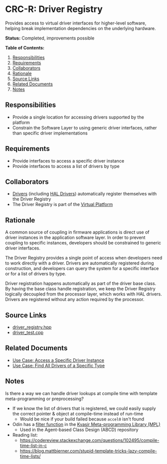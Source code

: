 # CRC-R: Driver Registry

Provides access to virtual driver interfaces for higher-level software, helping break implementation dependencies on the underlying hardware.

**Status:** Completed, improvements possible

**Table of Contents:**

1. [Responsibilities](#responsibilities)
2. [Requirements](#requirements)
3. [Collaborators](#collaborators)
4. [Rationale](#rationale)
5. [Source Links](#source-links)
6. [Related Documents](#related-documents)
7. [Notes](#notes)

## Responsibilities

* Provide a single location for accessing drivers supported by the platform
* Constrain the Software Layer to using generic driver interfaces, rather than specific driver implementations

## Requirements

* Provide interfaces to access a specific driver instance
* Provide interfaces to access a list of drivers by type

## Collaborators

* [Drivers](driver.md) (including [HAL Drivers](hal_driver.md)) automatically register themselves with the Driver Registry
* The Driver Registry is part of the [Virtual Platform](virtual_platform.md)

## Rationale

A common source of coupling in firmware applications is direct use of driver instances in the application software layer. In order to prevent coupling to specific instances, developers should be constrained to generic driver interfaces.

The Driver Registry provides a single point of access when developers need to work directly with a driver. Drivers are automatically registered during construction, and developers can query the system for a specific interface or for a list of drivers by type.

Driver registration happens automatically as part of the driver base class. By having the base class handle registration, we keep the Driver Registry logically decoupled from the processor layer, which works with HAL drivers. Drivers are registered without any action required by the processor.

## Source Links

* [driver_registry.hpp](../../../../src/core/driver/driver_registry.hpp)
* [driver_test.cpp](../../../../src/core/driver/driver_test.cpp)

## Related Documents

* [Use Case: Access a Specific Driver Instance](../../use_cases/0008-access_a_specific_driver_instance.md)
* [Use Case: Find All Drivers of a Specific Type](../../use_cases/0009-find_all-drivers_of_a_specific_type.md)

## Notes

Is there a way we can handle driver lookups at compile time with template meta-programming or preprocessing?

* If we know the list of drivers that is registered, we could easily supply the correct pointer & object at compile-time instead of run-time
	* Would be nice if your build failed because `accel0` isn't found
* Odin has a [filter function](https://github.com/kvasir-io/mpl/blob/development/src/kvasir/mpl/algorithm/filter.hpp) in the [Kvasir Meta-programming Library (MPL)](https://github.com/kvasir-io/mpl/)
	* Used in the Agent-based Class Design (ABCD) repository
* Reading list:
	* https://codereview.stackexchange.com/questions/102495/compile-time-list-in-c
	* https://blog.mattbierner.com/stupid-template-tricks-lazy-compile-time-lists/
